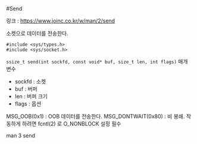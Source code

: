 #Send

링크 : https://www.joinc.co.kr/w/man/2/send

소켓으로 데이터를 전송한다.

```
#include <sys/types.h>
#include <sys/socket.h>
```

``ssize_t send(int sockfd, const void* buf, size_t len, int flags)``
매개 변수
- sockfd : 소켓
- buf : 버퍼
- len : 버퍼 크기
- flags : 옵션

MSG_OOB(0x1) : OOB 데이터를 전송한다.
MSG_DONTWAIT(0x80) : 비 봉쇄. 작동하게 하려면 fcntl(2) 로 O_NONBLOCK 설정 필수

man 3 send
